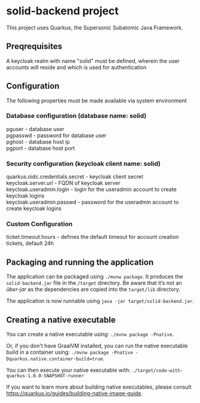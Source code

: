 # solid-backend project

This project uses Quarkus, the Supersonic Subatomic Java Framework.

## Preqrequisites

A keycloak realm with name "solid" must be defined, wherein the user accounts will reside and which is used for authentication

## Configuration

The following properties must be made available via system environment

### Database configuration (database name: solid)
pguser - database user  
pgpasswd - password for database user  
pghost - database host ip  
pgport - database host port  

### Security configuration (keycloak client name: solid)
quarkus.oidc.credentials.secret - keycloak client secret  
keycloak.server.url - FQDN of keycloak server  
keycloak.useradmin.login - login for the useradmin account to create keycloak logins  
keycloak.useradmin.passwd - password for the useradmin account to create keycloak logins  

### Custom Configuration
ticket.timeout.hours - defines the default timeout for account creation tickets, default 24h

## Packaging and running the application

The application can be packaged using `./mvnw package`.
It produces the `solid-backend.jar` file in the `/target` directory.
Be aware that it’s not an _über-jar_ as the dependencies are copied into the `target/lib` directory.

The application is now runnable using `java -jar target/solid-backend.jar`.

## Creating a native executable

You can create a native executable using: `./mvnw package -Pnative`.

Or, if you don't have GraalVM installed, you can run the native executable build in a container using: `./mvnw package -Pnative -Dquarkus.native.container-build=true`.

You can then execute your native executable with: `./target/code-with-quarkus-1.0.0-SNAPSHOT-runner`

If you want to learn more about building native executables, please consult https://quarkus.io/guides/building-native-image-guide.